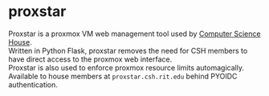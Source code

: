 # proxstar

Proxstar is a proxmox VM web management tool used by [Computer Science House](https://csh.rit.edu).
<br>
Written in Python Flask, proxstar removes the need for CSH members to have direct access to the proxmox web
interface.
<br>
Proxstar is also used to enforce proxmox resource limits automagically.
<br>
Available to house members at <code>proxstar.csh.rit.edu</code> behind PYOIDC authentication.
